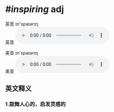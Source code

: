 # ***\#inspiring*** adj
英音 ɪn'spaɪərɪŋ  
英音
<audio src="./media/inspiring1_AAC.aac" controls="controls"></audio>

美音 ɪn'spaɪərɪŋ  
美音
<audio src="./media/inspiring2_AAC.aac" controls="controls"></audio>



  

英文释义
---
### 1.**鼓舞人心的，启发灵感的**  



